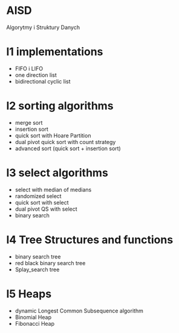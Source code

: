 # AISD
Algorytmy i Struktury Danych

# l1 implementations
- FIFO i LIFO
- one direction list
- bidirectional cyclic list

# l2 sorting algorithms
- merge sort
- insertion sort
- quick sort with Hoare Partition
- dual pivot quick sort with count strategy
- advanced sort (quick sort + insertion sort) 

# l3 select algorithms
- select with median of medians
- randomized select
- quick sort with select
- dual pivot QS with select
- binary search

# l4 Tree Structures and functions
- binary search tree
- red black binary search tree
- Splay_search tree

# l5 Heaps
- dynamic Longest Common Subsequence algorithm
- Binomial Heap
- Fibonacci Heap
